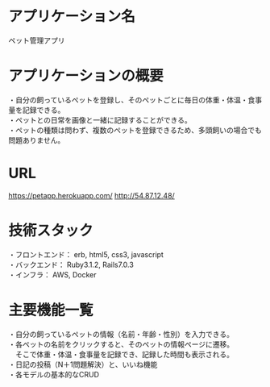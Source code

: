 # アプリケーション名
ペット管理アプリ

# アプリケーションの概要
・自分の飼っているペットを登録し、そのペットごとに毎日の体重・体温・食事量を記録できる。<br>
・ペットとの日常を画像と一緒に記録することができる。<br>
・ペットの種類は問わず、複数のペットを登録できるため、多頭飼いの場合でも問題ありません。

# URL
https://petapp.herokuapp.com/
http://54.87.12.48/

# 技術スタック
・フロントエンド： erb, html5, css3, javascript<br>
・バックエンド： Ruby3.1.2, Rails7.0.3<br>
・インフラ： AWS, Docker

# 主要機能一覧
・自分の飼っているペットの情報（名前・年齢・性別）を入力できる。<br>
・各ペットの名前をクリックすると、そのペットの情報ページに遷移。<br>
　そこで体重・体温・食事量を記録でき、記録した時間も表示される。<br>
・日記の投稿（N＋1問題解決）と、いいね機能<br>
・各モデルの基本的なCRUD

